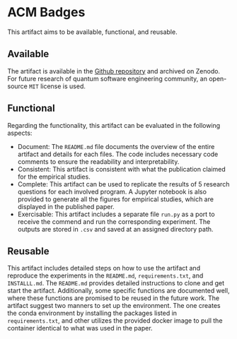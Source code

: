 # ACM Badges

This artifact aims to be available, functional, and reusable.

## Available

The artifact is available in the [Github repository](https://github.com/NahidaNahida/mstcs) and archived on Zenodo. For future research of quantum software engineering community, an open-source `MIT` license is used.

## Functional

Regarding the functionality, this artifact can be evaluated in the following aspects:

+ Document: The `README.md` file documents the overview of the entire artifact and details for each files. The code includes necessary code comments to ensure the readability and interpretability.
+ Consistent: This artifact is consistent with what the publication claimed for the empirical studies.
+ Complete: This artifact can be used to replicate the results of 5 research questions for each involved program. A Jupyter notebook is also provided to generate all the figures for empirical studies, which are displayed in the published paper.
+ Exercisable: This artifact includes a separate file `run.py` as a port to receive the commend and run the corresponding experiment. The outputs are stored in `.csv` and saved at an assigned directory path.

## Reusable

This artifact includes detailed steps on how to use the artifact and reproduce the experiments in the `README.md`, `requirements.txt`, and `INSTALLL.md`. The `README.md` provides detailed instructions to clone and get start the artifact. Additionally, some specific functions are documented well, where these functions are promised to be reused in the future work. The artifact suggest two manners to set up the environment. The one creates the conda environment by installing the packages listed in `requirements.txt`, and other utilizes the provided docker image to pull the container identical to what was used in the paper.  